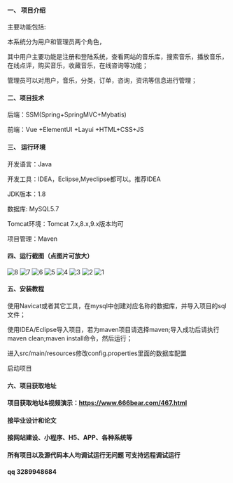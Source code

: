 

#### 一、 项目介绍

主要功能包括:

本系统分为用户和管理员两个角色，

其中用户主要功能是注册和登陆系统，查看网站的音乐库，搜索音乐，播放音乐，在线点评，购买音乐，收藏音乐，在线咨询等功能；

管理员可以对用户，音乐，分类，订单，咨询，资讯等信息进行管理；
#### 二、项目技术
后端：SSM(Spring+SpringMVC+Mybatis)

前端：Vue +ElementUI +Layui +HTML+CSS+JS
#### 三、 运行环境
开发语言：Java

开发工具：IDEA，Eclipse,Myeclipse都可以。推荐IDEA

JDK版本：1.8

数据库: MySQL5.7

Tomcat环境：Tomcat 7.x,8.x,9.x版本均可

项目管理：Maven

#### 四、运行截图（点图片可放大）
![8](https://github.com/666bears/onlinemusic/assets/143094776/1bb46b9b-5dcf-4351-9c7f-446830ae57b4)
![7](https://github.com/666bears/onlinemusic/assets/143094776/3d55b3c0-0cad-4c57-8229-aa27a3624c17)
![6](https://github.com/666bears/onlinemusic/assets/143094776/5a6c8b5f-ddee-4817-98a5-a735eec2c9f7)
![5](https://github.com/666bears/onlinemusic/assets/143094776/76d1a2c4-8f20-4d87-92ba-bb34ba9f5f3e)
![4](https://github.com/666bears/onlinemusic/assets/143094776/cbaafe38-a9ff-4c30-8a08-ff7b4d8537c0)
![3](https://github.com/666bears/onlinemusic/assets/143094776/53c3cd6b-c904-49ae-ad00-d81c844060b1)
![2](https://github.com/666bears/onlinemusic/assets/143094776/353de5a4-5c79-407d-95fa-c1340f6d8624)
![1](https://github.com/666bears/onlinemusic/assets/143094776/73792a4c-0892-4879-a762-ebac1f2939f3)



#### 五、安装教程
使用Navicat或者其它工具，在mysql中创建对应名称的数据库，并导入项目的sql文件；

使用IDEA/Eclipse导入项目，若为maven项目请选择maven;导入成功后请执行maven clean;maven install命令，然后运行；

进入src/main/resources修改config.properties里面的数据库配置

启动项目

#### 六、项目获取地址
#### 项目获取地址&视频演示：https://www.666bear.com/467.html

#### 接毕业设计和论文
#### 接网站建设、小程序、H5、APP、各种系统等
#### 所有项目以及源代码本人均调试运行无问题 可支持远程调试运行
#### qq 3289948684



